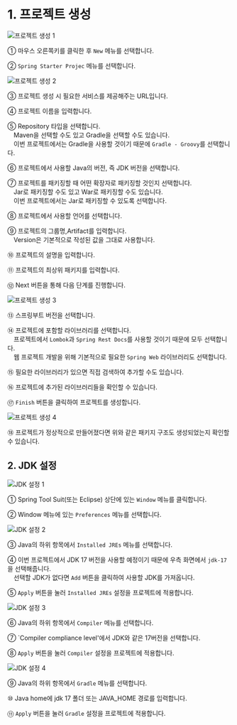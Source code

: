 # 1. 프로젝트 생성

![프로젝트 생성 1](../../images/매뉴얼/개발자매뉴얼/1.프로젝트_생성/new_project_1.png)

① 마우스 오른쪽키를 클릭한 후 `New` 메뉴를 선택합니다.

② `Spring Starter Projec` 메뉴를 선택합니다.


![프로젝트 생성 2](../../images/매뉴얼/개발자매뉴얼/1.프로젝트_생성/new_project_2.png)

③ 프로젝트 생성 시 필요한 서비스를 제공해주는 URL입니다.

④ 프로젝트 이름을 입력합니다.

⑤ Repository 타입을 선택합니다.<br/>&emsp;Maven을 선택할 수도 있고 Gradle을 선택할 수도 있습니다.<br/>&emsp;이번 프로젝트에서는 Gradle을 사용할 것이기 때문에 `Gradle - Groovy`를 선택합니다.

⑥ 프로젝트에서 사용할 Java의 버전, 즉 JDK 버전을 선택합니다.

⑦ 프로젝트를 패키징할 때 어떤 확장자로 패키징할 것인지 선택합니다.<br/>&emsp;Jar로 패키징할 수도 있고 War로 패키징할 수도 있습니다.<br/>&emsp;이번 프로젝트에서는 Jar로 패키징할 수 있도록 선택합니다.

⑧ 프로젝트에서 사용할 언어를 선택합니다.

⑨ 프로젝트의 그룹명,Artifact를 입력합니다.<br/>&emsp;Version은 기본적으로 작성된 값을 그대로 사용합니다.

⑩ 프로젝트의 설명을 입력합니다.

⑪ 프로젝트의 최상위 패키지를 입력합니다.

⑫ Next 버튼을 통해 다음 단계를 진행합니다.


![프로젝트 생성 3](../../images/매뉴얼/개발자매뉴얼/1.프로젝트_생성/new_project_3.png)

⑬ 스프링부트 버전을 선택합니다.

⑭ 프로젝트에 포함할 라이브러리를 선택합니다.<br/>&emsp;프로젝트에서 `Lombok`과 `Spring Rest Docs`를 사용할 것이기 때문에 모두 선택합니다.<br/>&emsp;웹 프로젝트 개발을 위해 기본적으로 필요한 `Spring Web` 라이브러리도 선택합니다.

⑮ 필요한 라이브러리가 있으면 직접 검색하여 추가할 수도 있습니다.

⑯ 프로젝트에 추가된 라이브러리들을 확인할 수 있습니다.

⑰ `Finish` 버튼을 클릭하여 프로젝트를 생성합니다.


![프로젝트 생성 4](../../images/매뉴얼/개발자매뉴얼/1.프로젝트_생성/new_project_4.png)

⑱ 프로젝트가 정상적으로 만들어졌다면 위와 같은 패키지 구조도 생성되었는지 확인할 수 있습니다.


## 2. JDK 설정

![JDK 설정 1](../../images/매뉴얼/개발자매뉴얼/1.프로젝트_생성/jdk_setting_1.png)

① Spring Tool Suit(또는 Eclipse) 상단에 있는 `Window` 메뉴를 클릭합니다.

② Window 메뉴에 있는 `Preferences` 메뉴를 선택합니다.

![JDK 설정 2](../../images/매뉴얼/개발자매뉴얼/1.프로젝트_생성/jdk_setting_2.png)

③ Java의 하위 항목에서 `Installed JREs` 메뉴를 선택합니다.

④ 이번 프로젝트에서 JDK 17 버전을 사용할 예정이기 때문에 우측 화면에서 `jdk-17`을 선택해줍니다.<br/>&emsp;선택할 JDK가 없다면 `Add` 버튼을 클릭하여 사용할 JDK를 가져옵니다.

⑤ `Apply` 버튼을 눌러 `Installed JREs` 설정을 프로젝트에 적용합니다.

![JDK 설정 3](../../images/매뉴얼/개발자매뉴얼/1.프로젝트_생성/jdk_setting_3.png)

⑥ Java의 하위 항목에서 `Compiler` 메뉴를 선택합니다.

⑦ `Compiler compliance level'에서 JDK와 같은 17버전을 선택합니다.

⑧ `Apply` 버튼을 눌러 `Compiler` 설정을 프로젝트에 적용합니다.

![JDK 설정 4](../../images/매뉴얼/개발자매뉴얼/1.프로젝트_생성/jdk_setting_4.png)

⑨ Java의 하위 항목에서 `Gradle` 메뉴를 선택합니다.

⑩ Java home에 jdk 17 폴더 또는 JAVA_HOME 경로를 입력합니다.

⑪ `Apply` 버튼을 눌러 `Gradle` 설정을 프로젝트에 적용합니다.